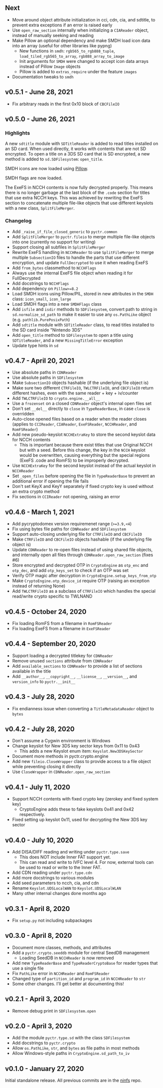 ## Next
* Move around object attribute initialization in cci, cdn, cia, and sdtitle, to prevent extra exceptions if an error is raised early
* Use `open_raw_section` internally when initializing a `CIAReader` object, instead of manually seeking and reading
* Make Pillow an optional dependency and make SMDH load icon data into an array (useful for other libraries like pypng)
  * New functions in `smdh`: `rgb565_to_rgb888_tuple`, `load_tiled_rgb565_to_array`, `rgb888_array_to_image`
  * Init arguments for `SMDH` were changed to accept icon data arrays instead of Pillow `Image` objects
  * Pillow is added to `extras_require` under the feature `images`
* Documentation tweaks to `smdh`

## v0.5.1 - June 28, 2021
* Fix arbitrary reads in the first 0x10 block of `CBCFileIO`

## v0.5.0 - June 26, 2021
### Highlights
A new `sdtitle` module with `SDTitleReader` is added to read titles installed on an SD card. When used directly, it works with contents that are not SD encrypted. To open a title on a 3DS SD card that is SD encrypted, a new method is added to `sd.SDFilesystem`: `open_title`.

SMDH icons are now loaded using [Pillow](https://python-pillow.org/).

SMDH flags are now loaded.

The ExeFS in NCCH contents is now fully decrypted properly. This means there is no longer garbage at the last block of the `.code` section for titles that use extra NCCH keys. This was achieved by rewriting the ExeFS section to concatenate multiple file-like objects that use different keyslots with a new class, `SplitFileMerger`.

### Changelog
* Add `_raise_if_file_closed_generic` to `pyctr.common`
* Add `SplitFileMerger` to `pyctr.fileio` to merge multiple file-like objects into one (currently no support for writing)
* Support closing all subfiles in `SplitFileMerger`
* Rewrite ExeFS handling in `NCCHReader` to use `SplitFileMerger` to merge multiple `SubsectionIO` files to handle the parts that use different encryption, and update `FullDecrypted` to use it when reading ExeFS
* Add `from_bytes` classmethod to `NCCHFlags`
* Always use the internal ExeFS file object when reading it for FullDecrypted
* Add docstrings to `NCCHFlags`
* Add dependency on `Pillow>=8.2`
* Load SMDH icons using Pillow/PIL, stored in new attributes in the `SMDH` class: `icon_small`, `icon_large`
* Load SMDH flags into a new `SMDHFlags` class
* Add `isfile` and `isdir` methods to `SDFilesystem`, convert path to string in `sd.normalize_sd_path` to make it easier to use any `os.PathLike` object (e.g. `pathlib.PurePosixPath`)
* Add `sdtitle` module with `SDTitleReader` class, to read titles installed to the SD card inside "Nintendo 3DS"
* Add `open_title` method to `SDFilesystem` to open a title using `SDTitleReader`, and a new `MissingTitleError` exception
* Update type hints in `sd`

## v0.4.7 - April 20, 2021
* Use absolute paths in `CDNReader`
* Use absolute paths in `SDFilesystem`
* Make `SubsectionIO` objects hashable (if the underlying file object is)
* Make sure two different `CTRFileIO`, `TWLCTRFileIO`, and `CBCFileIO` return different hashes, even with the same reader + key + iv/counter
* Add `TWLCTRFileIO` to `crypto.engine.__all__`
* Use a `frozenset` on a closed `CDNReader` object's internal open files set
* Don't set `__del__` directly to `close` in `TypeReaderBase`, in case `close` is overridden
* Auto-close opened files based on a reader when the reader closes (applies to `CCIReader`, `CIAReader`, `ExeFSReader`, `NCCHReader`, and `RomFSReader`)
* Add new pseudo-keyslot `NCCHExtraKey` to store the second keyslot data for NCCH contents
  * This is important because there exist titles that use Original NCCH but with a seed. Before this change, the key in the `NCCH` keyslot would be overwritten, causing everything but the special regions (ExeFS .code and RomFS) to be improperly decrypted.
* Use `NCCHExtraKey` for the second keyslot instead of the actual keyslot in `NCCHReader`
* Set `_open_files` before opening the file in `TypeReaderBase` to prevent an additional error if opening the file fails
* Don't set KeyX and KeyY separately if fixed crypto key is used without an extra crypto method
* Fix sections in `CCIReader` not opening, raising an error

## v0.4.6 - March 1, 2021
* Add pycryptodomex version requiremenet range (`>=3.9,<4`)
* Fix using bytes file paths for `CDNReader` and `SDFilesystem`
* Support auto-closing underlying file for `CTRFileIO` and `CBCFileIO`
* Make `CTRFileIO` and `CBCFileIO` objects hashable (if the underlying file object is)
* Update `CDNReader` to re-open files instead of using shared file objects, and internally open all files through `CDNReader.open_raw_section` (fixes #6)
* Store encrypted and decrypted OTP in `CryptoEngine` as `otp_enc` and `otp_dec`, and add `otp_keys_set` to check if an OTP was set
* Verify OTP magic after decryption in `CryptoEngine.setup_keys_from_otp`
* Make `CryptoEngine.otp_device_id` require OTP (raising an exception instead of returning None)
* Add `TWLCTRFileIO` as a subclass of `CTRFileIO` which handles the special read/write crypto specific to TWLNAND

## v0.4.5 - October 24, 2020
* Fix loading RomFS from a filename in `RomFSReader`
* Fix loading ExeFS from a filename in `ExeFSReader`

## v0.4.4 - September 20, 2020
* Support loading a decrypted titlekey for `CDNReader`
* Remove unused `sections` attribute from `CDNReader`
* Add `available_sections` to `CDNReader` to provide a list of sections available in the title
* Add `__author__`, `__copyright__`, `__license__`, `__version__`, and `version_info` to `pyctr.__init__`

## v0.4.3 - July 28, 2020
* Fix endianness issue when converting a `TitleMetadataReader` object to `bytes`

## v0.4.2 - July 28, 2020
* Don't assume a Cygwin environment is Windows
* Change keyslot for New 3DS key sector keys from 0x11 to 0x43
  * This adds a new Keyslot enum item: `Keyslot.New3DSKeySector`
* Document more methods in pyctr.crypto.engine
* Add new `fileio.CloseWrapper` class to provide access to a file object while preventing closing it directly
* Use `CloseWrapper` in `CDNReader.open_raw_section`

## v0.4.1 - July 11, 2020
* Support NCCH contents with fixed crypto key (zerokey and fixed system key)
  * CryptoEngine adds these to fake keyslots 0x41 and 0x42 respectively.
* Fixed setting up keyslot 0x11, used for decrypting the New 3DS key sector

## v0.4.0 - July 10, 2020
* Add DISA/DIFF reading and writing under `pyctr.type.save`
  * This does NOT include Inner FAT support yet.
  * This can read and write to IVFC level 4. For now, external tools can be used to read or write to the Inner FAT.
* Add CDN reading under `pyctr.type.cdn`
* Add more docstrings to various modules
* Add seed parameters to ncch, cia, and cdn
* Rename `Keyslot.UDSLocalWAN` to `Keyslot.UDSLocalWLAN`
* Many other internal changes done months ago

## v0.3.1 - April 8, 2020
* Fix `setup.py` not including subpackages

## v0.3.0 - April 8, 2020
* Document more classes, methods, and attributes
* Add a `pyctr.crypto.seeddb` module for central SeedDB management
  * Loading SeedDB in `NCCHReader` is now removed
* Add new `TypeReaderBase` and `TypeReaderCryptoBase` for reader types that use a single file
* Fix `PathLike` error in `NCCHReader` and `RomFSReader`
* Changed type of `partition_id` and `program_id` in `NCCHReader` to `str`
* Some other changes. I'll get better at documenting this!

## v0.2.1 - April 3, 2020
* Remove debug print in `SDFilesystem.open`

## v0.2.0 - April 3, 2020
* Add the module `pyctr.type.sd` with the class `SDFilesystem`
* Add docstrings to `pyctr.crypto`
* Allow `os.PathLike`, `str`, and `bytes` as file paths in most methods
* Allow Windows-style paths in `CryptoEngine.sd_path_to_iv`

## v0.1.0 - January 27, 2020
Initial standalone release. All previous commits are in the [ninfs](https://github.com/ihaveamac/ninfs) repo.
